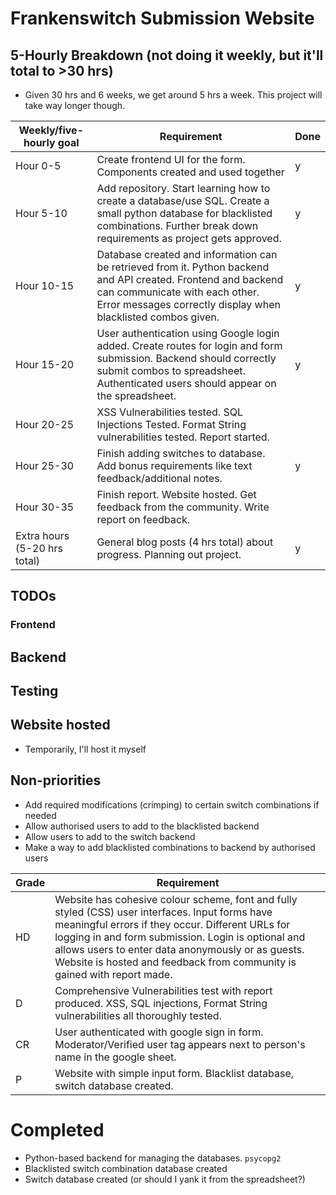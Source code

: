 # Frankenswitch Submission Website



## 5-Hourly Breakdown (not doing it weekly, but it'll total to >30 hrs)

- Given 30 hrs and 6 weeks, we get around 5 hrs a week. This project will take way longer though.

| Weekly/five-hourly goal      | Requirement                                                  | Done |
| ---------------------------- | ------------------------------------------------------------ | ---- |
| Hour 0-5                     | Create frontend UI for the form. Components created and used together | y    |
| Hour 5-10                    | Add repository. Start learning how to create a database/use SQL. Create a small python database for blacklisted combinations. Further break down requirements as project gets approved. | y    |
| Hour 10-15                   | Database created and information can be retrieved from it. Python backend and API created. Frontend and backend can communicate with each other. Error messages correctly display when blacklisted combos given. | y    |
| Hour 15-20                   | User authentication using Google login added. Create routes for login and form submission. Backend should correctly submit combos to spreadsheet. Authenticated users should appear on the spreadsheet. | y    |
| Hour 20-25                   | XSS Vulnerabilities tested. SQL Injections Tested. Format String vulnerabilities tested. Report started. |      |
| Hour 25-30                   | Finish adding switches to database. Add bonus requirements like text feedback/additional notes. | y    |
| Hour 30-35                   | Finish report. Website hosted. Get feedback from the community. Write report on feedback. |      |
| Extra hours (5-20 hrs total) | General blog posts (4 hrs total) about progress. Planning out project. | y    |



## TODOs

### Frontend

## Backend

## Testing

## Website hosted

- Temporarily, I'll host it myself



## Non-priorities

- Add required modifications (crimping) to certain switch combinations if needed
- Allow authorised users to add to the blacklisted backend
- Allow users to add to the switch backend
- Make a way to add blacklisted combinations to backend by authorised users



| Grade | Requirement                                                  |
| ----- | ------------------------------------------------------------ |
| HD    | Website has cohesive colour scheme, font and fully styled  (CSS) user interfaces. Input forms have meaningful errors if they occur.  Different URLs for logging in and form submission. Login is optional and  allows users to enter data anonymously or as guests. Website is hosted and  feedback from community is gained with report made. |
| D     | Comprehensive Vulnerabilities test with report produced. XSS,  SQL injections, Format String vulnerabilities all thoroughly tested. |
| CR    | User authenticated with google sign in form.  Moderator/Verified user tag appears next to person's name in the google  sheet. |
| P     | Website with simple input form. Blacklist database, switch  database created. |



# Completed

- Python-based backend for managing the databases. `psycopg2` 
- Blacklisted switch combination database created
- Switch database created (or should I yank it from the spreadsheet?)